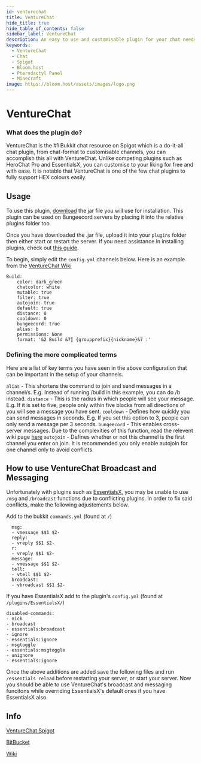 ```yaml
---
id: venturechat
title: VentureChat
hide_title: true
hide_table_of_contents: false
sidebar_label: VentureChat
description: An easy to use and customisable plugin for your chat needs.
keywords:
  - VentureChat
  - Chat
  - Spigot
  - Bloom.host
  - Pterodactyl Panel
  - Minecraft
image: https://bloom.host/assets/images/logo.png
---
```

# VentureChat

### What does the plugin do?

VentureChat is the #1 Bukkit chat resource on Spigot which is a do-it-all chat plugin, from chat-format to customisable channels, you can accomplish this all with VentureChat. Unlike competing plugins such as HeroChat Pro and EssentialsX, you can customise to your liking for free and with ease. It is notable that VentureChat is one of the few chat plugins to fully support HEX colours easily.

## Usage

To use this plugin, [download](https://www.spigotmc.org/resources/venturechat.771/) the jar file you will use for installation. This plugin can be used on Bungeecord servers by placing it into the relative plugins folder too.

Once you have downloaded the .jar file, upload it into your `plugins` folder then either start or restart the server. If you need assistance in installing plugins, check out [this guide](https://docs.bloom.host/bukkit-plugins).  

To begin, simply edit the `config.yml` channels below. Here is an example from the [VentureChat Wiki](https://www.spigotmc.org/wiki/venturechat-wiki/)

```
Build:
    color: dark_green
    chatcolor: white
    mutable: true
    filter: true
    autojoin: true
    default: true
    distance: 0
    cooldown: 0
    bungeecord: true
    alias: b
    permissions: None
    format: '&2 Build &7┃ {groupprefix}{nickname}&7 :'
```

### Defining the more complicated terms

Here are a list of key terms you have seen in the above configuration that can be important in the setup of your channels.

`alias` - This shortens the command to join and send messages in a channel/s. E.g. Instead of running /build in this example, you can do /b <text> instead.
`distance` - This is the radius in which people will see your message. E.g. If it is set to five, people only within five blocks from all directions of you will see a message you have sent.
`cooldown` - Defines how quickly you can send messages in seconds. E.g. If you set this option to 3, people can only send a message per 3 seconds.
`bungeecord` - This enables cross-server messages. Due to the complexities of this function, read the relevent wiki page [here](https://www.spigotmc.org/wiki/venturechat-wiki/) 
`autojoin` - Defines whether or not this channel is the first channel you enter on join. It is recommended you only enable autojoin for one channel only to avoid conflicts.
  
## How to use VentureChat Broadcast and Messaging

Unfortunately with plugins such as [EssentialsX](https://www.spigotmc.org/resources/essentialsx.9089/), you may be unable to use `/msg` and `/broadcast` functions due to conflicting plugins. In order to fix said conflicts, make the following adjustements below.

Add to the bukkit `commands.yml` (found at `/`)
```
  msg:
  - vmessage $$1 $2-
  reply:
  - vreply $$1 $2-
  r:
  - vreply $$1 $2-
  message:
  - vmessage $$1 $2-
  tell:
  - vtell $$1 $2-
  broadcast:
  - vbroadcast $$1 $2-
```

If you have EssentialsX add to the plugin's `config.yml` (found at `/plugins/EssentialsX/`)

```
disabled-commands:
- nick
- broadcast
- essentials:broadcast
- ignore
- essentials:ignore
- msgtoggle
- essentials:msgtoggle
- unignore
- essentials:ignore
```

Once the above additions are added save the following files and run `/essentials reload` before restarting your server, or start your server. Now you should be able to use VentureChat's broadcast and messaging funcitons while overriding EssentialsX's default ones if you have EssentialsX also.

## Info

[VentureChat Spigot](https://www.spigotmc.org/resources/venturechat.771/)  

[BitBucket](https://bitbucket.org/Aust1n46/venturechat/)  

[Wiki](https://www.spigotmc.org/wiki/venturechat-wiki/)
